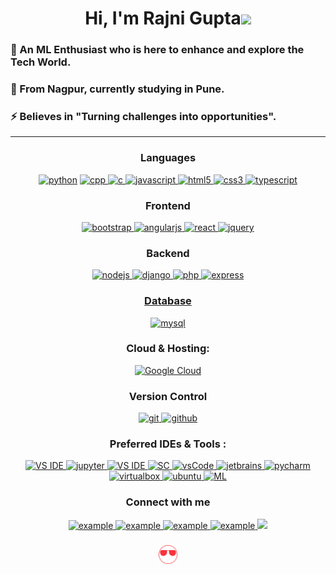 <!-- <p align="center">
  <img style="width:8rem; height:auto" src="https://cdn.dribbble.com/users/1787323/screenshots/10091971/media/d43c019bfeff34be8816481e843ea8c1.png"/>
</p> -->

<h1 align="center">Hi, I'm Rajni Gupta<img width="30px" src="https://raw.githubusercontent.com/iampavangandhi/iampavangandhi/master/gifs/Hi.gif"></h1>
<!-- <h3 font-size="20" align="center">A passionate developer and a student from Indi.</h3> -->


### 👯 An **ML Enthusiast** who is here to enhance and explore the Tech World. <br>
### 🌱 From Nagpur, currently studying in Pune. <br>
### ⚡ Believes in "Turning challenges into opportunities".
---


<h3 align="center">Languages</h3>

<p align="center">
  <a href="https://www.python.org/" target="_blank">
    <img src="https://img.shields.io/badge/python-%2314354C.svg?style=for-the-badge&logo=python&logoColor=white"
         alt="python"/></a>
    
   <a href="https://www.cpp.org/" target="_blank">
<img src="https://img.shields.io/badge/c++%20-%2300599C.svg?&style=for-the-badge&logo=c%2B%2B&ogoColor=white" alt="cpp"/>
  </a>
      
  <a href="https://www.cprogramming.com/" target="_blank"> 
    <img src="https://img.shields.io/badge/C%20programming-A8B9CC.svg?style=for-the-badge&logo=c&logoColor=white"
      alt="c"/>
  
  </a>
  
  <a href="https://developer.mozilla.org/en-US/docs/Web/JavaScript" target="_blank"> 
    <img src="https://img.shields.io/badge/Javascript-F7DF1E.svg?style=for-the-badge&logo=javascript&logoColor=black"
      alt="javascript"/> 
  </a>
  
  <a href="https://www.w3.org/html/" target="_blank"> 
    <img src="https://img.shields.io/badge/html-E34F26.svg?style=for-the-badge&logo=html5&logoColor=white"
      alt="html5"/> 
    
  </a>
  <a href="https://www.w3schools.com/css/" target="_blank">
    <img src="https://img.shields.io/badge/css-1572B6.svg?style=for-the-badge&logo=css3&logoColor=white"
      alt="css3"/>
    
  </a>
  <a href="https://www.typescriptlang.org/" target="_blank"> 
    <img src="https://img.shields.io/badge/typescript-3178C6.svg?style=for-the-badge&logo=typescript&logoColor=white"
      alt="typescript"/>
  </a>
<!--       <a href="https://www.typescriptlang.org/" target="_blank"> 
  <img src="https://img.shields.io/badge/JavaScript (ES6)-brightgreen" alt="JavaScript (ES6)" /> -->
        
<!--         <a href="https://www.typescriptlang.org/" target="_blank"> 
          <img src="https://img.shields.io/badge/-Dart-333333?style=flat&logo=dart" /></a> -->
</p>



<h3 align="center">Frontend</h3>
<p align="center">
      <a href="https://getbootstrap.com" target="_blank">
    <img src="https://img.shields.io/badge/bootstrap-7952B3.svg?style=for-the-badge&logo=bootstrap&logoColor=white"
      alt="bootstrap"/>
  </a>
  <a href="https://angularjs.org/" target="_blank">
    <img src="https://img.shields.io/badge/Angular%20-%23F7DF1E.svg?&style=for-the-badge&color=DD0031" alt="angularjs"/> 
  </a>
  <a href="https://reactjs.org/" target="_blank"> 
    <img src="https://img.shields.io/badge/reactjs-61DAFB.svg?style=for-the-badge&logo=react&logoColor=black"
      alt="react"/> 
  </a>
  
  <a href="https://jquery.com/" target="_blank">
    <img src="https://img.shields.io/badge/jquery-0769AD.svg?style=for-the-badge&logo=jquery&logoColor=white" alt="jquery"/> 
  </a>
  </a>
</p>

<h3 align="center">Backend</h3>
<p align="center">
  <a href="https://nodejs.org" target="_blank"> 
    <img src="https://img.shields.io/badge/node.js-339933.svg?style=for-the-badge&logo=nodedotjs&logoColor=white"
      alt="nodejs"/> 
  </a>
    <a href="https://django.org/" target="_blank"> 
    <img src="https://img.shields.io/badge/-Django-333333?style=flat&logo=django" alt="django " /> 
  </a>
  <a href="https://expressjs.com" target="_blank">
    <img src="http://img.shields.io/badge/-Php-767bb3?style=flat-square&logo=php&logoColor=white" alt= "php"/>
  
   <a href="https://expressjs.com" target="_blank">
    <img src="https://img.shields.io/badge/NPM-%23000000.svg?style=for-the-badge&logo=npm&logoColor=white"
      alt="express" />
     

</p>

<h3 align="center">Database</h3>
<p align="center">

  <a href="https://www.w3schools.com/python/python_mysql_getstarted.asp" target="_blank"> 
    <img src="https://img.shields.io/badge/mysql-%2300f.svg?style=for-the-badge&logo=mysql&logoColor=white"
      alt="mysql"/> 
  </a> 
</p>

<h3 align="center">Cloud & Hosting:</h3>
<p align="center">
    <a href="https://cloud.google.com/" target="_blank">
    <img src="https://img.shields.io/badge/GoogleCloud-%234285F4.svg?style=for-the-badge&logo=google-cloud&logoColor=white" alt="Google Cloud"/>
  </a>

</p>


<h3 align="center">Version Control </h3>
<p align="center">
  <a href="https://git-scm.com/" target="_blank">
    <img src="https://img.shields.io/badge/git-F05032.svg?style=for-the-badge&logo=git&logoColor=white"
      alt="git"/>
  </a>
  <a href="https://github.com/rajni0829" target="_blank">
    <img src="https://img.shields.io/badge/github-181717.svg?style=for-the-badge&logo=github&logoColor=white" alt="github" />
  </a>
<!--   <a href="https://gitlab.com/Elanza-48" target="_blank">
    <img src="https://img.shields.io/badge/gitlab-181717.svg?style=for-the-badge&logo=gitlab&logoColor=white"
      alt="git"/>
  </a> -->
<!--     <a href="https://www.qwiklabs.com/public_profiles/e8469ec5-d748-4d77-9507-b42d2da2c872" target="_blank">
    <img src=""
      alt="qwiklabs"/>
  </a> -->
<!--   <a href="https://www.jenkins.io" target="_blank"> 
    <img src="https://img.shields.io/badge/jenkins-D24939.svg?style=for-the-badge&logo=jenkins&logoColor=white" alt="jenkins"/> 
  </a> -->
</p>

<h3 align="center">Preferred IDEs  & Tools :</h3>
<p align="center"> 
  <a href="https://code.visualstudio.com/" target="_blank">
    <img src="https://img.shields.io/badge/VisualStudio-5C2D91.svg?style=for-the-badge&logo=visual-studio&logoColor=white" alt="VS IDE"/> 
  </a>
  
   <a href="https://jupyter.org" target="_blank"> 
    <img src="https://img.shields.io/badge/Jupyter%20-%23F37626.svg?&style=for-the-badge&logo=Jupyter&logoColor=white" alt="jupyter"/>
  </a>
  
  <a href="" target="_blank">
    <img src="https://img.shields.io/badge/sublimetext%20-%23FF9800?style=for-the-badge&logo=Sublime-Text&logoColor=white" alt="VS IDE"/> 
  </a>
     <a href="#" target="_blank"> 
    <img src="https://img.shields.io/badge/shell_script%20-%23121011.svg?&style=for-the-badge&logo=gnu-bash&logoColor=white" alt="SC"/>
  </a>
  <a href="https://code.visualstudio.com/" target="_blank">
    <img src="https://img.shields.io/badge/vscode-007ACC.svg?style=for-the-badge&logo=visualstudiocode&logoColor=white" alt="vsCode"/> 
  </a>
  <a href="https://www.jetbrains.com/" target="_blank">
    <img src="https://img.shields.io/badge/jetbrains%20IDE-000000.svg?style=for-the-badge&logo=jetbrains&logoColor=white" alt="jetbrains" />
  </a>
  <a href="https://pycharm.org" target="_blank"> 
    <img src="https://img.shields.io/badge/-PyCharm-3776AB?style=flat&logo=Python&logoColor=white" alt="pycharm"/>
  </a>
  <a href="https://www.virtualbox.org/" target="_blank">
    <img src="https://img.shields.io/badge/virtualbox-183A61.svg?style=for-the-badge&logo=virtualbox&logoColor=white"
      alt="virtualbox"/>
  </a>
  <a href="https://ubuntu.com/" target="_blank"> 
    <img src="https://img.shields.io/badge/ubuntu-E95420.svg?style=for-the-badge&logo=ubuntu&logoColor=white" alt="ubuntu"/>
  </a>
<!--   <a href="#" target="_blank"> 
    <img src="https://img.shields.io/badge/-Machine%20Learning-01D277?style=flat&logoColor=white" alt="ML"/>
  </a> -->
  
<!--   <a href="https://flutter.dev" target="_blank"> 
    <img src="https://img.shields.io/badge/-Flutter-333333?style=flat&logo=flutter" alt="Flutter"/> -->
  
   <a href="#" target="_blank"> 
    <img src="https://img.shields.io/badge/adobe%20xd%20-%23FF26BE.svg?&style=for-the-badge&logo=adobe%20xd&logoColor=white" alt="ML"/>
  </a>
  
<!--       <a href="#" target="_blank"> 
  <img src="https://img.shields.io/badge/adobe%20photoshop%20-%2331A8FF.svg?&style=for-the-badge&logo=adobe%20photoshop&logoColor=white"/>
   </a> -->
</p>
<!-- <h3 align="center">Libraries & Packages</h3>
<p align="center">
      <a href="https://pandas.pydata.org/" target="_blank">
    <img src="https://img.shields.io/badge/Pandas%20-%23F7DF1E.svg?&style=for-the-badge&color=110054"
      alt="Pandas"/>
        
   <a href="https://numpy.org/" target="_blank">
    <img src="https://img.shields.io/badge/numpy%20-%23013243.svg?&style=for-the-badge&logo=numpy&logoColor=white"
         alt="Numpy"/>
   
     
<a href="https://pandas.pydata.org/" target="_blank">
    <img src="https://img.shields.io/badge/Keras%20-%23D00000.svg?&style=for-the-badge&logo=Keras&logoColor=white"
      alt="Pandas"/>
  </p> -->
<h3 align="center">Connect with me</h3>
<p align="center">
<a  href="https://linkedin.com/in/~rajni" target="_blank">
      <img src="https://img.shields.io/badge/Linked%20In-0A66C2.svg?style=for-the-badge&logo=linkedin&logoColor=white" alt="example"/>
    </a>
 
<a  href="https://www.codechef.com/users/insane_99" target="_blank">
      <img src="https://img.shields.io/badge/Codechef-5B4638.svg?style=for-the-badge&logo=codechef&logoColor=white" alt="example"/>
    </a>
    <a href="https://www.hackerrank.com/rajni_99" target="_blank">
      <img src="https://img.shields.io/badge/Hackerrank-00EA64.svg?style=for-the-badge&logo=hackerrank&logoColor=black" alt="example"/>
    </a>
    <a href="https://www.leetcode.com/rajni_99" target="_blank">
      <img src="https://img.shields.io/badge/LeetCode-FFA116.svg?style=for-the-badge&logo=leetcode&logoColor=black" alt="example"/>
    </a>
  <a href="mailto:rajni.gupta2901@gmail.com" target="_blank"><img src="https://img.shields.io/badge/gmail-%23D14836.svg?&style=for-the-badge&logo=gmail&logoColor=white" /></a>

  
<!--      <a href="https://www.typescriptlang.org/" target="_blank"> 
  <img src="https://img.shields.io/badge/portfolio-%23.svg?&style=for-the-badge&logo=&logoColor=white%22" /> </a> -->
  
<!--   <a href="https://farahelahmadi.me">
     <img  src="https://img.shields.io/badge/website-C3897E?style=for-the-badge&logo=about.me&logoColor=white" alt="website">
  <a/> -->
  
  </p>

<h3 align="center"><img width="30" src="https://raw.githubusercontent.com/tonynguyenit18/tonynguyenit18/main/static/happy-face.gif"></h3>

<!-- <p align="center">
  <a  href="https://t.me/example" target="_blank">
    <img src="https://img.shields.io/badge/Telegram-26A5E4.svg?style=for-the-badge&logo=telegram&logoColor=white" alt="example"/>
  </a> --> 
<!--   <a href="mailto:example@outlook.com?subject=Feedback%20From%20Github&body=Hello," target="_blank">
    <img src="https://img.shields.io/badge/Outlook-0078D4.svg?style=for-the-badge&logo=microsoftoutlook&logoColor=white" alt="example"/>
  </a> -->
<!-- </p>  -->



<!-- <div align="center">
<h2 align="center" style="margin: 5px 10px;">Github stats:</h2> 

[![](https://github-readme-stats.vercel.app/api?username=elanza-48&show_icons=true&theme=tokyonight&hide_border=true&locale=en)](https://github.com/Elanza-48)
[![](https://github-readme-streak-stats.herokuapp.com/?user=elanza-48&theme=material-palenight)](https://github.com/Elanza-48)
</div> -->
